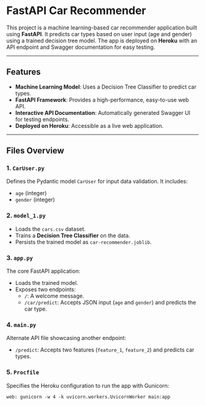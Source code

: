 # FastAPI Car Recommender

This project is a machine learning-based car recommender application built using **FastAPI**. It predicts car types based on user input (age and gender) using a trained decision tree model. The app is deployed on **Heroku** with an API endpoint and Swagger documentation for easy testing.

---

## Features

- **Machine Learning Model**: Uses a Decision Tree Classifier to predict car types.
- **FastAPI Framework**: Provides a high-performance, easy-to-use web API.
- **Interactive API Documentation**: Automatically generated Swagger UI for testing endpoints.
- **Deployed on Heroku**: Accessible as a live web application.

---

## Files Overview

### 1. `CarUser.py`
Defines the Pydantic model `CarUser` for input data validation. It includes:
- `age` (integer)
- `gender` (integer)

### 2. `model_1.py`
- Loads the `cars.csv` dataset.
- Trains a **Decision Tree Classifier** on the data.
- Persists the trained model as `car-recommender.joblib`.

### 3. `app.py`
The core FastAPI application:
- Loads the trained model.
- Exposes two endpoints:
  - `/`: A welcome message.
  - `/car/predict`: Accepts JSON input (`age` and `gender`) and predicts the car type.

### 4. `main.py`
Alternate API file showcasing another endpoint:
- `/predict`: Accepts two features (`feature_1`, `feature_2`) and predicts car types.

### 5. `Procfile`
Specifies the Heroku configuration to run the app with Gunicorn:
```plaintext
web: gunicorn -w 4 -k uvicorn.workers.UvicornWorker main:app
